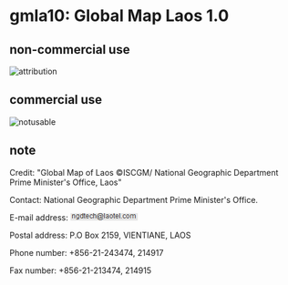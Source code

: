 # gmla10: Global Map Laos 1.0
## non-commercial use
![attribution](https://globalmaps.github.io/globalmaps/attribution.png)
## commercial use
![notusable](https://globalmaps.github.io/globalmaps/notusable.png)

## note
Credit: "Global Map of Laos ©ISCGM/ National Geographic Department Prime Minister's Office, Laos"

Contact: National Geographic Department Prime Minister's Office.

E-mail address: ![email](email.png)

Postal address: P.O Box 2159, VIENTIANE, LAOS 

Phone number: +856-21-243474, 214917

Fax number: +856-21-213474, 214915

